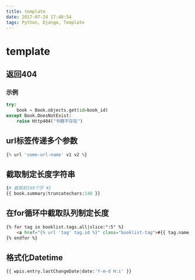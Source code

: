 ```yaml
---
title: template
date: 2017-07-24 17:48:54
tags: Python, Django, Template
---
```


# template

## 返回404

### 示例

```python
try:
    book = Book.objects.get(id=book_id)
except Book.DoesNotExist:
    raise Http404("书籍不存在")
```

## url标签传递多个参数

```python
{% url 'some-url-name' v1 v2 %}
```

## 截取制定长度字符串

```python
{# 截取前140个字 #} 
{{ book.summary|truncatechars:140 }}
```

## 在for循环中截取队列制定长度

```html
{% for tag in booklist.tags.all|slice:":5" %}
    <a href="{% url 'tag' tag.id %}" class="booklist-tag">#{{ tag.name }}</a>
{% endfor %}
```

## 格式化Datetime

```python
{{ wpis.entry.lastChangeDate|date:'Y-m-d H:i' }}
```

